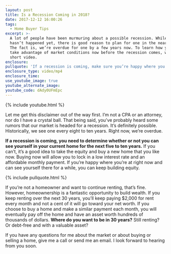 ```yaml
---
layout: post
title: Is a Recession Coming in 2018?
date: 2017-12-12 16:00:26
tags:
  - Home Buyer Tips
excerpt: >-
  A lot of people have been murmuring about a possible recession. While it
  hasn’t happened yet, there is good reason to plan for one in the near future.
  The fact is, we’re overdue for one by a few years now. To learn how you can
  take advantage of market conditions now before the recession comes, watch this
  short video.
enclosure:
pullquote: 'If a recession is coming, make sure you’re happy where you’re at.'
enclosure_type: video/mp4
enclosure_time:
use_youtube_image: true
youtube_alternate_image:
youtube_code: dAdy0UFmEpc
---
```



{% include youtube.html %}

Let me get this disclaimer out of the way first. I’m not a CPA or an attorney, nor do I have a crystal ball. That being said, you’ve probably heard some rumors that our market is headed for a recession. It’s definitely possible. Historically, we see one every eight to ten years. Right now, we’re overdue.

**If a recession is coming, you need to determine whether or not you can see yourself in your current home for the next five to ten years.** If you can’t, it’s a good idea to take the equity and buy a new home that you like now. Buying now will allow you to lock in a low interest rate and an affordable monthly payment. If you’re happy where you’re at right now and can see yourself there for a while, you can keep building equity.

{% include pullquote.html %}

If you’re not a homeowner and want to continue renting, that’s fine. However, homeownership is a fantastic opportunity to build wealth. If you keep renting over the next 30 years, you’ll keep paying $2,000 for rent every month and not a cent of it will go toward your net worth. If you choose to buy a home and make a similar payment each month, you will eventually pay off the home and have an asset worth hundreds of thousands of dollars. **Where do you want to be in 30 years?** Still renting? Or debt-free and with a valuable asset?

If you have any questions for me about the market or about buying or selling a home, give me a call or send me an email. I look forward to hearing from you soon.